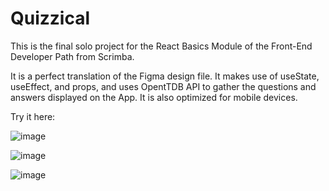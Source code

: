 # Quizzical
This is the final solo project for the React Basics Module of the Front-End Developer Path from Scrimba. 

It is a perfect translation of the Figma design file. It makes use of useState, useEffect, and props, and uses OpentTDB API to gather the questions and answers displayed on the App. It is also optimized for mobile devices.

Try it here:

![image](https://user-images.githubusercontent.com/99974795/197779491-cbae0921-b3a4-4162-ba19-7d5a913cd9bd.png)


![image](https://user-images.githubusercontent.com/99974795/197778483-fc7e4b1a-4b4e-4dde-b6b1-3bac0352d034.png)


![image](https://user-images.githubusercontent.com/99974795/197778186-f04d56ea-6f55-46bc-90bd-ca2112c98e8c.png)

